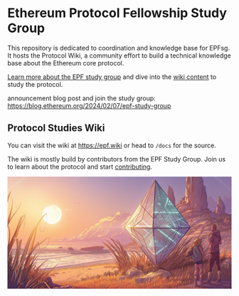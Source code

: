 # Ethereum Protocol Fellowship Study Group

This repository is dedicated to coordination and knowledge base for EPFsg. It hosts the Protocol Wiki, a community effort to build a technical knowledge base about the Ethereum core protocol. 

[Learn more about the EPF study group](https://epf.wiki/#/eps/intro) and dive into the [wiki content](https://epf.wiki/#/README?id=protocol-wiki) to study the protocol. 

announcement blog post and join the study group: https://blog.ethereum.org/2024/02/07/epf-study-group

## Protocol Studies Wiki

You can visit the wiki at https://epf.wiki or head to `/docs` for the source. 

The wiki is mostly build by contributors from the EPF Study Group. Join us to learn about the protocol and start [contributing](/docs/contributing.md). 

![](/docs/images/epfsg_hero.jpg)
